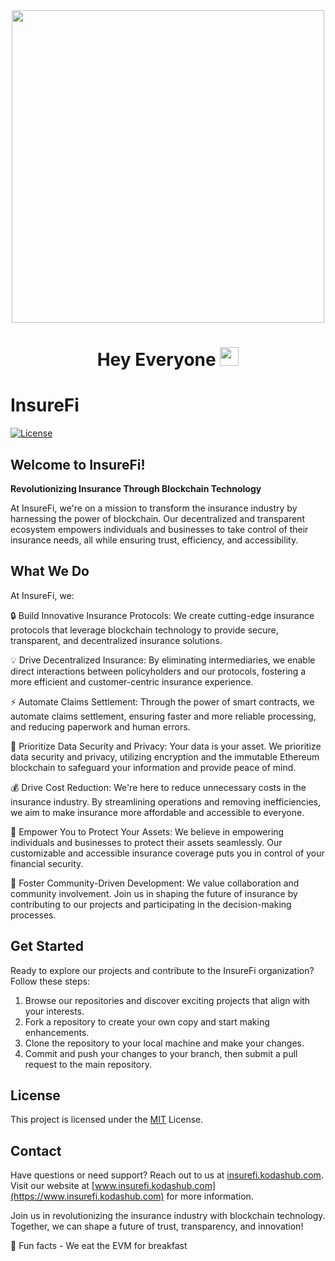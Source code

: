 <div id="header" align="center">
  <img src ="https://insurefi.kodashub.com/wp-content/uploads/2023/06/cropped-InsureFii-removebg-preview-229x76.png" width="500" />
</div>

<h1 align="center">
  Hey Everyone
    <img src="https://media.giphy.com/media/hvRJCLFzcasrR4ia7z/giphy.gif" width="30px"/>
</h1>

# InsureFi

[![License](https://img.shields.io/badge/license-MIT-blue.svg)](https://github.com/InsureFi/insurefi/blob/main/LICENSE)

## Welcome to InsureFi!

**Revolutionizing Insurance Through Blockchain Technology**

At InsureFi, we're on a mission to transform the insurance industry by harnessing the power of blockchain. Our decentralized and transparent ecosystem empowers individuals and businesses to take control of their insurance needs, all while ensuring trust, efficiency, and accessibility.

## What We Do

At InsureFi, we:

🔒 Build Innovative Insurance Protocols: We create cutting-edge insurance protocols that leverage blockchain technology to provide secure, transparent, and decentralized insurance solutions.

💡 Drive Decentralized Insurance: By eliminating intermediaries, we enable direct interactions between policyholders and our protocols, fostering a more efficient and customer-centric insurance experience.

⚡ Automate Claims Settlement: Through the power of smart contracts, we automate claims settlement, ensuring faster and more reliable processing, and reducing paperwork and human errors.

🔐 Prioritize Data Security and Privacy: Your data is your asset. We prioritize data security and privacy, utilizing encryption and the immutable Ethereum blockchain to safeguard your information and provide peace of mind.

💰 Drive Cost Reduction: We're here to reduce unnecessary costs in the insurance industry. By streamlining operations and removing inefficiencies, we aim to make insurance more affordable and accessible to everyone.

🚀 Empower You to Protect Your Assets: We believe in empowering individuals and businesses to protect their assets seamlessly. Our customizable and accessible insurance coverage puts you in control of your financial security.

🌱 Foster Community-Driven Development: We value collaboration and community involvement. Join us in shaping the future of insurance by contributing to our projects and participating in the decision-making processes.

## Get Started

Ready to explore our projects and contribute to the InsureFi organization? Follow these steps:

1. Browse our repositories and discover exciting projects that align with your interests.
2. Fork a repository to create your own copy and start making enhancements.
3. Clone the repository to your local machine and make your changes.
4. Commit and push your changes to your branch, then submit a pull request to the main repository.

## License

This project is licensed under the [MIT](https://github.com/InsureFi/insurefi/blob/main/LICENSE) License.

## Contact

Have questions or need support? Reach out to us at [insurefi.kodashub.com](mailto:insurefi.kodashub.com). Visit our website at [www.insurefi.kodashub.com](https://www.insurefi.kodashub.com) for more information.

Join us in revolutionizing the insurance industry with blockchain technology. Together, we can shape a future of trust, transparency, and innovation!


🍿 Fun facts - We eat the EVM for breakfast
